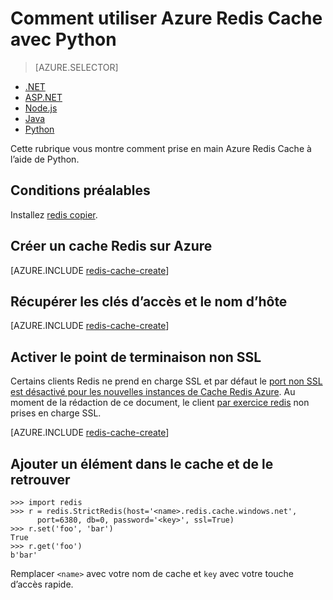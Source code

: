 <properties
    pageTitle="Comment utiliser Azure Redis Cache avec Python | Microsoft Azure"
    description="Prise en main Cache Redis Azure à l’aide de Python"
    services="redis-cache"
    documentationCenter=""
    authors="steved0x"
    manager="douge"
    editor="v-lincan"/>

<tags
    ms.service="cache"
    ms.devlang="python"
    ms.topic="hero-article"
    ms.tgt_pltfrm="cache-redis"
    ms.workload="tbd"
    ms.date="08/16/2016"
    ms.author="sdanie"/>

# <a name="how-to-use-azure-redis-cache-with-python"></a>Comment utiliser Azure Redis Cache avec Python

> [AZURE.SELECTOR]
- [.NET](cache-dotnet-how-to-use-azure-redis-cache.md)
- [ASP.NET](cache-web-app-howto.md)
- [Node.js](cache-nodejs-get-started.md)
- [Java](cache-java-get-started.md)
- [Python](cache-python-get-started.md)

Cette rubrique vous montre comment prise en main Azure Redis Cache à l’aide de Python.


## <a name="prerequisites"></a>Conditions préalables

Installez [redis copier](https://github.com/andymccurdy/redis-py).


## <a name="create-a-redis-cache-on-azure"></a>Créer un cache Redis sur Azure

[AZURE.INCLUDE [redis-cache-create](../../includes/redis-cache-create.md)]

## <a name="retrieve-the-host-name-and-access-keys"></a>Récupérer les clés d’accès et le nom d’hôte

[AZURE.INCLUDE [redis-cache-create](../../includes/redis-cache-access-keys.md)]


## <a name="enable-the-non-ssl-endpoint"></a>Activer le point de terminaison non SSL

Certains clients Redis ne prend en charge SSL et par défaut le [port non SSL est désactivé pour les nouvelles instances de Cache Redis Azure](cache-configure.md#access-ports). Au moment de la rédaction de ce document, le client [par exercice redis](https://github.com/andymccurdy/redis-py) non prises en charge SSL. 

[AZURE.INCLUDE [redis-cache-create](../../includes/redis-cache-non-ssl-port.md)]


## <a name="add-something-to-the-cache-and-retrieve-it"></a>Ajouter un élément dans le cache et de le retrouver


    >>> import redis
    >>> r = redis.StrictRedis(host='<name>.redis.cache.windows.net',
          port=6380, db=0, password='<key>', ssl=True)
    >>> r.set('foo', 'bar')
    True
    >>> r.get('foo')
    b'bar'


Remplacer `<name>` avec votre nom de cache et `key` avec votre touche d’accès rapide.


<!--Image references-->
[1]: ./media/cache-python-get-started/redis-cache-new-cache-menu.png
[2]: ./media/cache-python-get-started/redis-cache-cache-create.png
